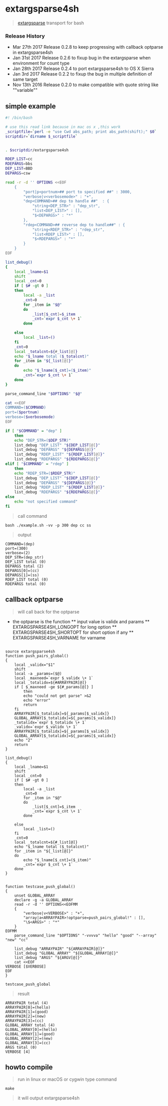 # extargsparse4sh
> [extargsparse](https://github.com/jeppeter/extargsparse) transport for bash

### Release History
* Mar 27th 2017 Release 0.2.8 to keep progressing with callback optparse in extargsparse4sh
* Jan 31st 2017 Release 0.2.6 to fixup bug in the extargsparse when environment for count type
* Jan 28th 2017 Release 0.2.4 to port extargsparse4sh to OS X Sierra
* Jan 3rd 2017 Release 0.2.2 to fixup the bug in multiple definition of same target
* Nov 13th 2016 Release 0.2.0 to make compatible with quote string like "\"variable\""

## simple example

```bash
#! /bin/bash

# use this read link because in mac os x ,this work
_scriptfile=`perl -e "use Cwd abs_path; print abs_path(shift);" $0`
scriptdir=`dirname $_scriptfile`


. $scriptdir/extargsparse4sh

RDEP_LIST=cc
RDEPARGS=bbs
DEP_LIST=BBD
DEPARGS=csw

read -r -d '' OPTIONS <<EOF
    {
        "port|p<portnum>## port to specified ##" : 3000,
        "verbose|v<verbosemode>" : "+",
        "dep<COMMAND>## dep to handle ##"  : {
            "string<DEP_STR>" : "dep_str",
            "list<DEP_LIST>" : [],
            "$<DEPARGS>" : "*"
        },
        "rdep<COMMAND>## reverse dep to handle##" : {
            "string<RDEP_STR>" : "rdep_str",
            "list<RDEP_LIST>" : [],
            "$<RDEPARGS>" : "*"
        }
    }
EOF

list_debug()
{
    local _lname=$1
    shift
    local _cnt=0
    if [ $# -gt 0 ]
    then
        local -a _list
        _cnt=0
        for _item in "$@"
        do
            _list[$_cnt]=$_item
            _cnt=`expr $_cnt \+ 1`
        done

    else
        local _list=()
    fi
    _cnt=0
    local _totalcnt=${#_list[@]}
    echo "$_lname total ($_totalcnt)"
    for _item in "${_list[@]}"
    do
        echo "$_lname[$_cnt]=($_item)"
        _cnt=`expr $_cnt \+ 1`
    done
}

parse_command_line "$OPTIONS" "$@"

cat <<EOF
COMMAND=($COMMAND)
port=($portnum)
verbose=($verbosemode)
EOF

if [ "$COMMAND" = "dep" ]
    then
    echo "DEP_STR=($DEP_STR)"
    list_debug "DEP_LIST" "${DEP_LIST[@]}"
    list_debug "DEPARGS" "${DEPARGS[@]}"
    list_debug "RDEP_LIST" "${RDEP_LIST[@]}"
    list_debug "RDEPARGS" "${RDEPARGS[@]}"
elif [ "$COMMAND" = "rdep" ]
    then
    echo "RDEP_STR=($RDEP_STR)"
    list_debug "DEP_LIST" "${DEP_LIST[@]}"
    list_debug "DEPARGS" "${DEPARGS[@]}"
    list_debug "RDEP_LIST" "${RDEP_LIST[@]}"
    list_debug "RDEPARGS" "${RDEPARGS[@]}"
else
    echo "not specified command"
fi

```

> call command

```shell
bash ./example.sh -vv -p 300 dep cc ss
```

> output

```shell
COMMAND=(dep)
port=(300)
verbose=(2)
DEP_STR=(dep_str)
DEP_LIST total (0)
DEPARGS total (2)
DEPARGS[0]=(cc)
DEPARGS[1]=(ss)
RDEP_LIST total (0)
RDEPARGS total (0)
```

## callback optparse

> will call back for the optparse
* the optparse is the function
    ** input value is validx and params
    ** EXTARGSPARSE4SH_LONGOPT for long option
    ** EXTARGSPARSE4SH_SHORTOPT for short option if any
    ** EXTARGSPARSE4SH_VARNAME for varname

```shell

source extargsparse4sh
function push_pairs_global()
{
    local _validx="$1"
    shift
    local -a _params=($@)
    local _maxneed=`expr $_validx \+ 1`
    local _totalidx=${#ARRAYPAIR[@]}
    if [ $_maxneed -ge ${#_params[@]} ]
        then
        echo "could not get parse" >&2
        echo "error"
        return
    fi
    ARRAYPAIR[$_totalidx]=${_params[$_validx]}
    GLOBAL_ARRAY[$_totalidx]=${_params[$_validx]}
    _totalidx=`expr $_totalidx \+ 1`
    _validx=`expr $_validx \+ 1`
    ARRAYPAIR[$_totalidx]=${_params[$_validx]}
    GLOBAL_ARRAY[$_totalidx]=${_params[$_validx]}
    echo "2"
    return
}

list_debug()
{
    local _lname=$1
    shift
    local _cnt=0
    if [ $# -gt 0 ]
    then
        local -a _list
        _cnt=0
        for _item in "$@"
        do
            _list[$_cnt]=$_item
            _cnt=`expr $_cnt \+ 1`
        done

    else
        local _list=()
    fi
    _cnt=0
    local _totalcnt=${#_list[@]}
    echo "$_lname total ($_totalcnt)"
    for _item in "${_list[@]}"
    do
        echo "$_lname[$_cnt]=($_item)"
        _cnt=`expr $_cnt \+ 1`
    done
}


function testcase_push_global()
{
    unset GLOBAL_ARRAY
    declare -g -a GLOBAL_ARRAY
    read -r -d '' OPTIONS<<EOFMM
    {
        "verbose|v<VERBOSE>" : "+",
        "array|a<ARRAYPAIR>!optparse=push_pairs_global!" : [],
        "\$<ARGS>" : "*"
    }
EOFMM
    parse_command_line "$OPTIONS" "-vvvva" "hello" "good" "--array" "new" "cc"

    list_debug "ARRAYPAIR" "${ARRAYPAIR[@]}"
    list_debug "GLOBAL_ARRAY" "${GLOBAL_ARRAY[@]}"
    list_debug "ARGS" "${ARGV[@]}"
    cat <<EOF
VERBOSE [$VERBOSE]
EOF
}

testcase_push_global
```

> result

```shell
ARRAYPAIR total (4)
ARRAYPAIR[0]=(hello)
ARRAYPAIR[1]=(good)
ARRAYPAIR[2]=(new)
ARRAYPAIR[3]=(cc)
GLOBAL_ARRAY total (4)
GLOBAL_ARRAY[0]=(hello)
GLOBAL_ARRAY[1]=(good)
GLOBAL_ARRAY[2]=(new)
GLOBAL_ARRAY[3]=(cc)
ARGS total (0)
VERBOSE [4]
```

## howto compile 
> run in linux or macOS or cygwin 
> type command 

```shell
make
```

> it will output extargsparse4sh
